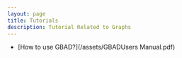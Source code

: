 ```yaml
---
layout: page
title: Tutorials
description: Tutorial Related to Graphs
---
```


- [How to use GBAD?](/assets/GBADUsers Manual.pdf)
